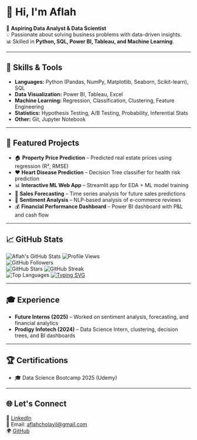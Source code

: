 # 👋 Hi, I'm Aflah  

🎯 **Aspiring Data Analyst & Data Scientist**  
💡 Passionate about solving business problems with data-driven insights.  
📊 Skilled in **Python, SQL, Power BI, Tableau, and Machine Learning**.  

---

## 🔧 Skills & Tools
- **Languages:** Python (Pandas, NumPy, Matplotlib, Seaborn, Scikit-learn), SQL  
- **Data Visualization:** Power BI, Tableau, Excel  
- **Machine Learning:** Regression, Classification, Clustering, Feature Engineering  
- **Statistics:** Hypothesis Testing, A/B Testing, Probability, Inferential Stats  
- **Other:** Git, Jupyter Notebook  

---

## 🚀 Featured Projects
- 🏠 **Property Price Prediction** – Predicted real estate prices using regression (R², RMSE)  
- ❤️ **Heart Disease Prediction** – Decision Tree classifier for health risk prediction  
- 📊 **Interactive ML Web App** – Streamlit app for EDA + ML model training  
- 🧾 **Sales Forecasting** – Time series analysis for future sales predictions  
- 💬 **Sentiment Analysis** – NLP-based analysis of e-commerce reviews  
- 💰 **Financial Performance Dashboard** – Power BI dashboard with P&L and cash flow  

---

## 📈 GitHub Stats
![Aflah's GitHub Stats](https://github-readme-stats.vercel.app/api?username=aflah-cholayil&show_icons=true&theme=tokyonight)
![Profile Views](https://komarev.com/ghpvc/?username=aflah-cholayil&color=blueviolet)  
![GitHub Followers](https://img.shields.io/github/followers/aflah-cholayil?style=social)  
![GitHub Stars](https://img.shields.io/github/stars/aflah-cholayil?style=social)
![GitHub Streak](https://streak-stats.demolab.com?user=aflah-cholayil&theme=tokyonight&hide_border=true)  
![Top Languages](https://github-readme-stats.vercel.app/api/top-langs/?username=aflah-cholayil&layout=compact&theme=tokyonight)
[![Typing SVG](https://readme-typing-svg.herokuapp.com?size=24&color=8A2BE2&center=true&vCenter=true&width=1000&lines=Data+Analyst+%7C+Data+Scientist+in+Progress;Turning+Data+into+Business+Insights;Passionate+about+EDA%2C+ML%2C+and+Visualization)](https://git.io/typing-svg)


---

## 🎓 Experience
- **Future Interns (2025)** – Worked on sentiment analysis, forecasting, and financial analytics  
- **Prodigy Infotech (2024)** – Data Science Intern, clustering, decision trees, and BI dashboards  

---

## 🏆 Certifications
- 🎓 Data Science Bootcamp 2025 (Udemy)  

---

## 🌐 Let's Connect
💼 [LinkedIn](http://www.linkedin.com/in/aflah-cholayil)  
📩 Email: aflahcholayil@gmail.com  
🌍 [GitHub](https://github.com/aflah-cholayil)  
